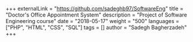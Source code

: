 +++
externalLink = "https://github.com/sadeghb97/SoftwareEng"
title = "Doctor's Office Appointment System"
description = "Project of Software Engineering course"
date = "2018-05-17"
weight = "500"
languages = ["PHP", "HTML", "CSS", "SQL"]
tags = []
author = "Sadegh Bagherzadeh"
+++

